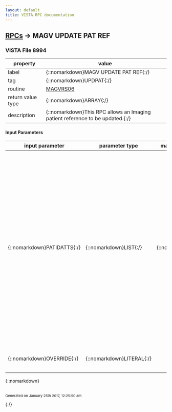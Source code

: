 ```yaml
---
layout: default
title: VISTA RPC documentation
---
```




## [RPCs](TableOfContent.md) &#8594; MAGV UPDATE PAT REF 



### VISTA File 8994 


 property | value 
--- | --- 
 label | {::nomarkdown}MAGV UPDATE PAT REF{:/}
 tag | {::nomarkdown}UPDPAT{:/}
 routine | [MAGVRS06](http://code.osehra.org/dox/Routine_MAGVRS06_source.html)
 return value type | {::nomarkdown}ARRAY{:/}
 description | {::nomarkdown}This RPC allows an Imaging patient reference to be updated.{:/}

#### Input Parameters

| input parameter | parameter type | maximum data length | required | description | 
| --- | --- | --- | --- | --- | 
| {::nomarkdown}PATIDATTS{:/} | {::nomarkdown}LIST{:/} | {::nomarkdown}32000{:/} | {::nomarkdown}true{:/} | {::nomarkdown}Input parameters are name-value pairs sent as successive integersubscripts in an array that should be passed in by reference as the secondargument to entry point UPDPAT^MAGVRS06.  The first argument contains thereturned value in an array that should also be passed by reference. Input parameters used for update are the following:  IEN (required): the internal entry number of the patient reference  ID_VALUE (required): the raw value of the ID ID_TYPE (required): the type of ID (M)RN or (I)CN or (D)FN ASSIGNING_ENTITY: (V)A, (D)oD, (I)HS{:/} | 
| {::nomarkdown}OVERRIDE{:/} | {::nomarkdown}LITERAL{:/} |  |  | {::nomarkdown}This parameter overrides parent IEN checking.{:/} | 

{::nomarkdown} <br/><br/><p style="font-size: 11px">Generated on January 25th 2017, 12:25:50 am</p>{:/}
